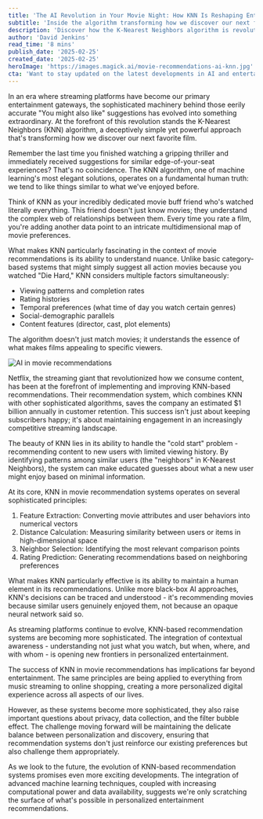 ```yaml
---
title: 'The AI Revolution in Your Movie Night: How KNN Is Reshaping Entertainment Recommendations'
subtitle: 'Inside the algorithm transforming how we discover our next favorite films'
description: 'Discover how the K-Nearest Neighbors algorithm is revolutionizing movie recommendations on streaming platforms, creating personalized viewing experiences through sophisticated data analysis and pattern recognition. Learn about the technology behind those surprisingly accurate "You might also like" suggestions and what it means for the future of entertainment.'
author: 'David Jenkins'
read_time: '8 mins'
publish_date: '2025-02-25'
created_date: '2025-02-25'
heroImage: 'https://images.magick.ai/movie-recommendations-ai-knn.jpg'
cta: 'Want to stay updated on the latest developments in AI and entertainment technology? Follow us on LinkedIn for exclusive insights and analysis from industry experts who are shaping the future of content discovery.'
---
```


In an era where streaming platforms have become our primary entertainment gateways, the sophisticated machinery behind those eerily accurate "You might also like" suggestions has evolved into something extraordinary. At the forefront of this revolution stands the K-Nearest Neighbors (KNN) algorithm, a deceptively simple yet powerful approach that's transforming how we discover our next favorite film.

Remember the last time you finished watching a gripping thriller and immediately received suggestions for similar edge-of-your-seat experiences? That's no coincidence. The KNN algorithm, one of machine learning's most elegant solutions, operates on a fundamental human truth: we tend to like things similar to what we've enjoyed before.

Think of KNN as your incredibly dedicated movie buff friend who's watched literally everything. This friend doesn't just know movies; they understand the complex web of relationships between them. Every time you rate a film, you're adding another data point to an intricate multidimensional map of movie preferences.

What makes KNN particularly fascinating in the context of movie recommendations is its ability to understand nuance. Unlike basic category-based systems that might simply suggest all action movies because you watched "Die Hard," KNN considers multiple factors simultaneously:

- Viewing patterns and completion rates
- Rating histories 
- Temporal preferences (what time of day you watch certain genres)
- Social-demographic parallels
- Content features (director, cast, plot elements)

The algorithm doesn't just match movies; it understands the essence of what makes films appealing to specific viewers.

![AI in movie recommendations](https://i.magick.ai/PIXE/1738406181100_magick_img.webp)

Netflix, the streaming giant that revolutionized how we consume content, has been at the forefront of implementing and improving KNN-based recommendations. Their recommendation system, which combines KNN with other sophisticated algorithms, saves the company an estimated $1 billion annually in customer retention. This success isn't just about keeping subscribers happy; it's about maintaining engagement in an increasingly competitive streaming landscape.

The beauty of KNN lies in its ability to handle the "cold start" problem - recommending content to new users with limited viewing history. By identifying patterns among similar users (the "neighbors" in K-Nearest Neighbors), the system can make educated guesses about what a new user might enjoy based on minimal information.

At its core, KNN in movie recommendation systems operates on several sophisticated principles:

1. Feature Extraction: Converting movie attributes and user behaviors into numerical vectors
2. Distance Calculation: Measuring similarity between users or items in high-dimensional space
3. Neighbor Selection: Identifying the most relevant comparison points
4. Rating Prediction: Generating recommendations based on neighboring preferences

What makes KNN particularly effective is its ability to maintain a human element in its recommendations. Unlike more black-box AI approaches, KNN's decisions can be traced and understood - it's recommending movies because similar users genuinely enjoyed them, not because an opaque neural network said so.

As streaming platforms continue to evolve, KNN-based recommendation systems are becoming more sophisticated. The integration of contextual awareness - understanding not just what you watch, but when, where, and with whom - is opening new frontiers in personalized entertainment.

The success of KNN in movie recommendations has implications far beyond entertainment. The same principles are being applied to everything from music streaming to online shopping, creating a more personalized digital experience across all aspects of our lives.

However, as these systems become more sophisticated, they also raise important questions about privacy, data collection, and the filter bubble effect. The challenge moving forward will be maintaining the delicate balance between personalization and discovery, ensuring that recommendation systems don't just reinforce our existing preferences but also challenge them appropriately.

As we look to the future, the evolution of KNN-based recommendation systems promises even more exciting developments. The integration of advanced machine learning techniques, coupled with increasing computational power and data availability, suggests we're only scratching the surface of what's possible in personalized entertainment recommendations.